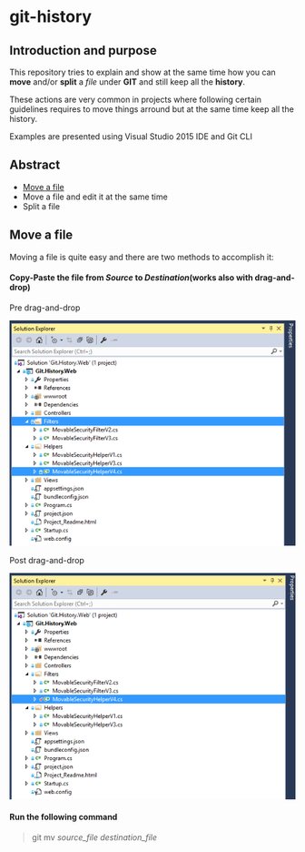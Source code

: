 # git-history

## Introduction and purpose
This repository tries to explain and show at the same time how you can **move** and/or **split** a *file* under **GIT** and still keep all the **history**.

These actions are very common in projects where following certain guidelines requires to move things arround but at the same time keep all the history.

Examples are presented using Visual Studio 2015 IDE and Git CLI

## Abstract
 * [Move a file](#move-a-file)
 * Move a file and edit it at the same time
 * Split a file

## Move a file
Moving a file is quite easy and there are two methods to accomplish it:

#### Copy-Paste the file from *Source* to *Destination*(works also with drag-and-drop)
Pre drag-and-drop

![Pre drag-and-drop](https://raw.githubusercontent.com/aoancea/git-history/master/assets/move-a-file-pre-drag-and-drop.PNG)

Post drag-and-drop

![Pre drag-and-drop](https://raw.githubusercontent.com/aoancea/git-history/master/assets/move-a-file-post-drag-and-drop.PNG)
   
   
   
#### Run the following command
>git mv *source_file* *destination_file*
